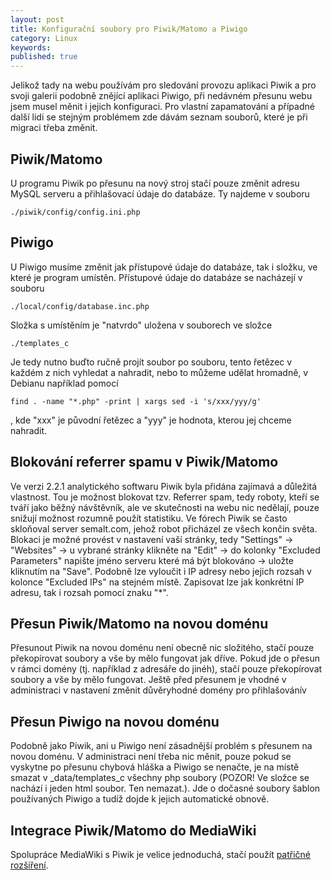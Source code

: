 ```yaml
---
layout: post
title: Konfigurační soubory pro Piwik/Matomo a Piwigo
category: Linux
keywords:
published: true
---
```


Jelikož tady na webu používám pro sledování provozu aplikaci Piwik a pro svoji galerii podobně znějící aplikaci Piwigo, při nedávném přesunu webu jsem musel měnit i jejich konfiguraci. Pro vlastní zapamatování a případné další lidi se stejným problémem zde dávám seznam souborů, které je při migraci třeba změnit.

## Piwik/Matomo

U programu Piwik po přesunu na nový stroj stačí pouze změnit adresu MySQL serveru a přihlašovací údaje do databáze. Ty najdeme v souboru
```
./piwik/config/config.ini.php
```
## Piwigo

U Piwigo musíme změnit jak přístupové údaje do databáze, tak i složku, ve které je program umístěn. Přístupové údaje do databáze se nacházejí v souboru
```
./local/config/database.inc.php
```
Složka s umístěním je "natvrdo" uložena v souborech ve složce
```
./templates_c
```
Je tedy nutno buďto ručně projít soubor po souboru, tento řetězec v každém z nich vyhledat a nahradit, nebo to můžeme udělat hromadně, v Debianu například pomocí
```
find . -name "*.php" -print | xargs sed -i 's/xxx/yyy/g'
```
, kde "xxx" je původní řetězec a "yyy" je hodnota, kterou jej chceme nahradit.
## Blokování referrer spamu v Piwik/Matomo

Ve verzi 2.2.1 analytického softwaru Piwik byla přidána zajímavá a důležitá vlastnost. Tou je možnost blokovat tzv. Referrer spam, tedy roboty, kteří se tváří jako běžný návštěvník, ale ve skutečnosti na webu nic nedělají, pouze snižují možnost rozumně použít statistiku. Ve fórech Piwik se často skloňoval server semalt.com, jehož robot přicházel ze všech končin světa. Blokaci je možné provést v nastavení vaší stránky, tedy "Settings" -> "Websites" -> u vybrané stránky klikněte na "Edit" -> do kolonky "Excluded Parameters" napište jméno serveru které má být blokováno -> uložte kliknutím na "Save". Podobně lze vyloučit i IP adresy nebo jejich rozsah v kolonce "Excluded IPs" na stejném místě. Zapisovat lze jak konkrétní IP adresu, tak i rozsah pomocí znaku "*".
## Přesun Piwik/Matomo na novou doménu

Přesunout Piwik na novou doménu není obecně nic složitého, stačí pouze překopírovat soubory a vše by mělo fungovat jak dříve. Pokud jde o přesun v rámci domény (tj. například z adresáře do jinéh), stačí pouze překopírovat soubory a vše by mělo fungovat. Ještě před přesunem je vhodné v administraci v nastavení změnit důvěryhodné domény pro přihlašovánív
## Přesun Piwigo na novou doménu

Podobně jako Piwik, ani u Piwigo není zásadnější problém s přesunem na novou doménu. V administraci není třeba nic měnit, pouze pokud se vyskytne po přesunu chybová hláška a Piwigo se nenačte, je na místě smazat v _data/templates_c všechny php soubory (POZOR! Ve složce se nachází i jeden html soubor. Ten nemazat.). Jde o dočasné soubory šablon používaných Piwigo a tudíž dojde k jejich automatické obnově.
## Integrace Piwik/Matomo do MediaWiki

Spolupráce MediaWiki s Piwik je velice jednoduchá, stačí použít [patřičné rozšíření](https://www.mediawiki.org/wiki/Extension:Matomo).
